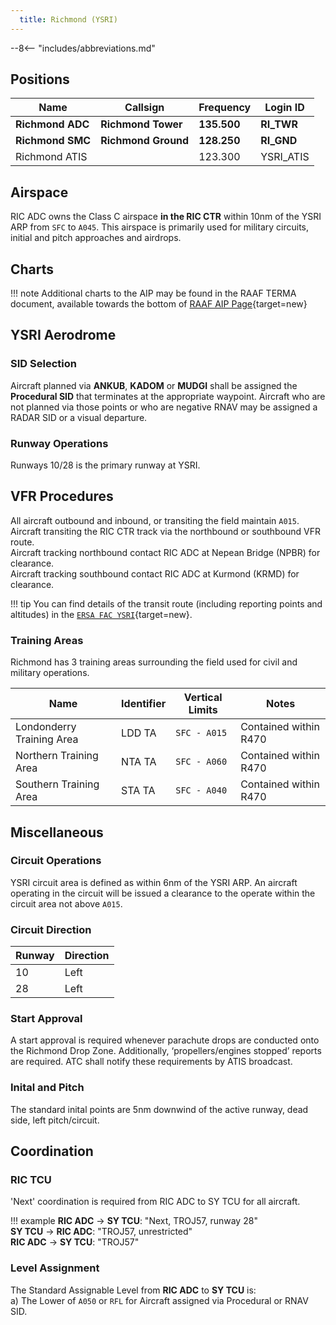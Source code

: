```yaml
---
  title: Richmond (YSRI)
---
```


--8<-- "includes/abbreviations.md"

## Positions

| Name               | Callsign       | Frequency        | Login ID              |
| ------------------ | -------------- | ---------------- | --------------------------------------|
| **Richmond ADC**    | **Richmond Tower**  | **135.500**         | **RI_TWR**        |
| **Richmond SMC**    | **Richmond Ground**  | **128.250**      | **RI_GND**        |
| Richmond ATIS    |   | 123.300         | YSRI_ATIS       |



## Airspace

RIC ADC owns the Class C airspace **in the RIC CTR** within 10nm of the YSRI ARP from `SFC` to `A045`. This airspace is primarily used for military circuits, initial and pitch approaches and airdrops.

## Charts
!!! note
    Additional charts to the AIP may be found in the RAAF TERMA document, available towards the bottom of [RAAF AIP Page](https://ais-af.airforce.gov.au/australian-aip){target=new}


## YSRI Aerodrome

### SID Selection
Aircraft planned via **ANKUB**, **KADOM** or **MUDGI** shall be assigned the **Procedural SID** that terminates at the appropriate waypoint. Aircraft who are not planned via those points or who are negative RNAV may be assigned a RADAR SID or a visual departure.

### Runway Operations
Runways 10/28 is the primary runway at YSRI. 

## VFR Procedures
All aircraft outbound and inbound, or transiting the field maintain `A015`.  
Aircraft transiting the RIC CTR track via the northbound or southbound VFR route.  
Aircraft tracking northbound contact RIC ADC at Nepean Bridge (NPBR) for clearance.  
Aircraft tracking southbound contact RIC ADC at Kurmond (KRMD) for clearance.  

!!! tip
    You can find details of the transit route (including reporting points and altitudes) in the [`ERSA FAC YSRI`](https://www.airservicesaustralia.com/aip/current/ersa/FAC_YSRI_28NOV2024.pdf){target=new}.

### Training Areas
Richmond has 3 training areas surrounding the field used for  civil and military operations.

| **Name**                 | **Identifier** | **Vertical Limits** | **Notes**                        |
|-------------------------|---------------|---------------------|-----------------------------------|
| Londonderry Training Area| LDD TA        | `SFC - A015`        | Contained within R470             |
| Northern Training Area| NTA TA        | `SFC - A060`        | Contained within R470             |
| Southern Training Area| STA TA        | `SFC - A040`        | Contained within R470             |

## Miscellaneous
### Circuit Operations
YSRI circuit area is defined as within 6nm of the YSRI ARP. An aircraft operating in the circuit will be issued a clearance to the operate within the circuit area not above `A015`.

### Circuit Direction
| Runway | Direction |
| ------ | ----------|
| 10     | Left  |
| 28     | Left |

### Start Approval
A start approval is required whenever parachute drops are conducted onto the Richmond Drop Zone. Additionally, ‘propellers/engines stopped’ reports are required. ATC shall notify these requirements by ATIS broadcast.

### Inital and Pitch
The standard inital points are 5nm downwind of the active runway, dead side, left pitch/circuit.

## Coordination
### RIC TCU

'Next' coordination is required from RIC ADC to SY TCU for all aircraft.

!!! example
    <span class="hotline">**RIC ADC** -> **SY TCU**</span>: "Next, TROJ57, runway 28"  
    <span class="hotline">**SY TCU** -> **RIC ADC**</span>: "TROJ57, unrestricted"  
    <span class="hotline">**RIC ADC** -> **SY TCU**</span>: "TROJ57"  

### Level Assignment
The Standard Assignable Level from  **RIC ADC** to **SY TCU** is:  
a) The Lower of `A050` or `RFL` for Aircraft assigned via Procedural or RNAV SID.  